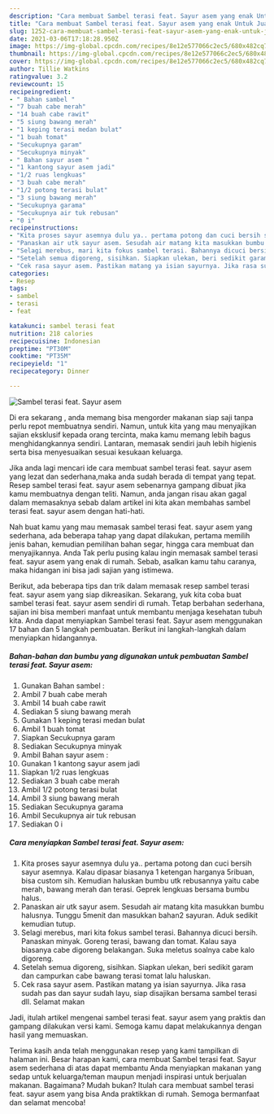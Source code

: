```yaml
---
description: "Cara membuat Sambel terasi feat. Sayur asem yang enak Untuk Jualan"
title: "Cara membuat Sambel terasi feat. Sayur asem yang enak Untuk Jualan"
slug: 1252-cara-membuat-sambel-terasi-feat-sayur-asem-yang-enak-untuk-jualan
date: 2021-03-06T17:18:28.950Z
image: https://img-global.cpcdn.com/recipes/8e12e577066c2ec5/680x482cq70/sambel-terasi-feat-sayur-asem-foto-resep-utama.jpg
thumbnail: https://img-global.cpcdn.com/recipes/8e12e577066c2ec5/680x482cq70/sambel-terasi-feat-sayur-asem-foto-resep-utama.jpg
cover: https://img-global.cpcdn.com/recipes/8e12e577066c2ec5/680x482cq70/sambel-terasi-feat-sayur-asem-foto-resep-utama.jpg
author: Tillie Watkins
ratingvalue: 3.2
reviewcount: 15
recipeingredient:
- " Bahan sambel "
- "7 buah cabe merah"
- "14 buah cabe rawit"
- "5 siung bawang merah"
- "1 keping terasi medan bulat"
- "1 buah tomat"
- "Secukupnya garam"
- "Secukupnya minyak"
- " Bahan sayur asem "
- "1 kantong sayur asem jadi"
- "1/2 ruas lengkuas"
- "3 buah cabe merah"
- "1/2 potong terasi bulat"
- "3 siung bawang merah"
- "Secukupnya garama"
- "Secukupnya air tuk rebusan"
- "0 i"
recipeinstructions:
- "Kita proses sayur asemnya dulu ya.. pertama potong dan cuci bersih sayur asemnya. Kalau dipasar biasanya 1 ketengan harganya 5ribuan, bisa custom sih. Kemudian haluskan bumbu utk rebusannya yaitu cabe merah, bawang merah dan terasi. Geprek lengkuas bersama bumbu halus."
- "Panaskan air utk sayur asem. Sesudah air matang kita masukkan bumbu halusnya. Tunggu 5menit dan masukkan bahan2 sayuran. Aduk sedikit kemudian tutup."
- "Selagi merebus, mari kita fokus sambel terasi. Bahannya dicuci bersih. Panaskan minyak. Goreng terasi, bawang dan tomat. Kalau saya biasanya cabe digoreng belakangan. Suka meletus soalnya cabe kalo digoreng."
- "Setelah semua digoreng, sisihkan. Siapkan ulekan, beri sedikit garam dan campurkan cabe bawang terasi tomat lalu haluskan."
- "Cek rasa sayur asem. Pastikan matang ya isian sayurnya. Jika rasa sudah pas dan sayur sudah layu, siap disajikan bersama sambel terasi dll. Selamat makan"
categories:
- Resep
tags:
- sambel
- terasi
- feat

katakunci: sambel terasi feat 
nutrition: 218 calories
recipecuisine: Indonesian
preptime: "PT30M"
cooktime: "PT35M"
recipeyield: "1"
recipecategory: Dinner

---
```



![Sambel terasi feat. Sayur asem](https://img-global.cpcdn.com/recipes/8e12e577066c2ec5/680x482cq70/sambel-terasi-feat-sayur-asem-foto-resep-utama.jpg)

Di era  sekarang , anda memang bisa mengorder makanan siap saji tanpa perlu repot membuatnya sendiri. Namun, untuk kita yang mau menyajikan sajian eksklusif kepada orang tercinta, maka kamu memang lebih bagus menghidangkannya sendiri. Lantaran, memasak sendiri jauh lebih higienis serta bisa menyesuaikan sesuai kesukaan keluarga.

Jika anda lagi mencari ide cara membuat sambel terasi feat. sayur asem yang lezat dan sederhana,maka anda sudah berada di tempat yang tepat. Resep sambel terasi feat. sayur asem  sebenarnya gampang dibuat jika kamu membuatnya dengan teliti. Namun, anda jangan risau akan gagal dalam memasaknya 
sebab dalam artikel ini kita akan membahas sambel terasi feat. sayur asem dengan hati-hati.  



Nah buat kamu yang mau memasak sambel terasi feat. sayur asem yang sederhana, ada beberapa tahap yang dapat dilakukan, pertama memilih jenis bahan, kemudian pemilihan bahan segar, hingga cara membuat dan menyajikannya. Anda Tak perlu pusing kalau ingin memasak sambel terasi feat. sayur asem yang enak di rumah. Sebab, asalkan kamu  tahu caranya, maka hidangan ini bisa jadi sajian yang istimewa.

Berikut, ada beberapa tips dan trik dalam memasak resep sambel terasi feat. sayur asem yang siap dikreasikan. Sekarang, yuk kita coba buat sambel terasi feat. sayur asem sendiri di rumah. Tetap berbahan sederhana, sajian ini bisa memberi manfaat untuk membantu menjaga kesehatan tubuh kita. Anda dapat menyiapkan Sambel terasi feat. Sayur asem menggunakan 17 bahan dan 5 langkah pembuatan. Berikut ini langkah-langkah dalam menyiapkan hidangannya.

<!--inarticleads1-->

##### Bahan-bahan dan bumbu yang digunakan untuk pembuatan Sambel terasi feat. Sayur asem:

1. Gunakan  Bahan sambel :
1. Ambil 7 buah cabe merah
1. Ambil 14 buah cabe rawit
1. Sediakan 5 siung bawang merah
1. Gunakan 1 keping terasi medan bulat
1. Ambil 1 buah tomat
1. Siapkan Secukupnya garam
1. Sediakan Secukupnya minyak
1. Ambil  Bahan sayur asem :
1. Gunakan 1 kantong sayur asem jadi
1. Siapkan 1/2 ruas lengkuas
1. Sediakan 3 buah cabe merah
1. Ambil 1/2 potong terasi bulat
1. Ambil 3 siung bawang merah
1. Sediakan Secukupnya garama
1. Ambil Secukupnya air tuk rebusan
1. Sediakan 0 i




<!--inarticleads2-->

##### Cara menyiapkan Sambel terasi feat. Sayur asem:

1. Kita proses sayur asemnya dulu ya.. pertama potong dan cuci bersih sayur asemnya. Kalau dipasar biasanya 1 ketengan harganya 5ribuan, bisa custom sih. Kemudian haluskan bumbu utk rebusannya yaitu cabe merah, bawang merah dan terasi. Geprek lengkuas bersama bumbu halus.
1. Panaskan air utk sayur asem. Sesudah air matang kita masukkan bumbu halusnya. Tunggu 5menit dan masukkan bahan2 sayuran. Aduk sedikit kemudian tutup.
1. Selagi merebus, mari kita fokus sambel terasi. Bahannya dicuci bersih. Panaskan minyak. Goreng terasi, bawang dan tomat. Kalau saya biasanya cabe digoreng belakangan. Suka meletus soalnya cabe kalo digoreng.
1. Setelah semua digoreng, sisihkan. Siapkan ulekan, beri sedikit garam dan campurkan cabe bawang terasi tomat lalu haluskan.
1. Cek rasa sayur asem. Pastikan matang ya isian sayurnya. Jika rasa sudah pas dan sayur sudah layu, siap disajikan bersama sambel terasi dll. Selamat makan




Jadi, itulah artikel mengenai  sambel terasi feat. sayur asem  yang praktis dan gampang dilakukan versi kami. Semoga kamu dapat melakukannya dengan hasil yang memuaskan. 

Terima kasih anda telah menggunakan resep yang kami tampilkan di halaman ini. Besar harapan kami, cara membuat  Sambel terasi feat. Sayur asem sederhana di atas dapat membantu Anda menyiapkan makanan yang sedap untuk keluarga/teman maupun menjadi inspirasi untuk berjualan makanan. Bagaimana? Mudah bukan? Itulah cara membuat sambel terasi feat. sayur asem yang bisa Anda praktikkan di rumah. Semoga bermanfaat dan selamat mencoba!

